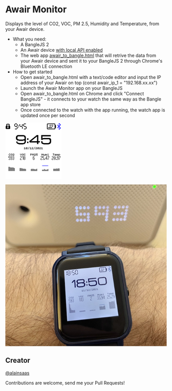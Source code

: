 # Awair Monitor

Displays the level of CO2, VOC, PM 2.5, Humidity and Temperature, from your Awair device.

- What you need:
  - A BangleJS 2
  - An Awair device [with local API enabled](https://support.getawair.com/hc/en-us/articles/360049221014-Awair-Local-API-Feature)
  - The web app [awair_to_bangle.html](awair_to_bangle.html) that will retrive the data from your Awair device and sent it to your BangleJS 2 through Chrome's Bluetooth LE connection
- How to get started
  - Open awair_to_bangle.html with a text/code editor and input the IP address of your Awair on top (const awair_ip_1 = "192.168.xx.xx")
  - Launch the Awair Monitor app on your BangleJS
  - Open awair_to_bangle.html on Chrome and click "Connect BangleJS" - it connects to your watch the same way as the Bangle app store
  - Once connected to the watch with the app running, the watch app is updated once per second

![](screenshot.png)

![](awair-monitor-photo.jpg)

## Creator

[@alainsaas](https://github.com/alainsaas)

Contributions are welcome, send me your Pull Requests!
